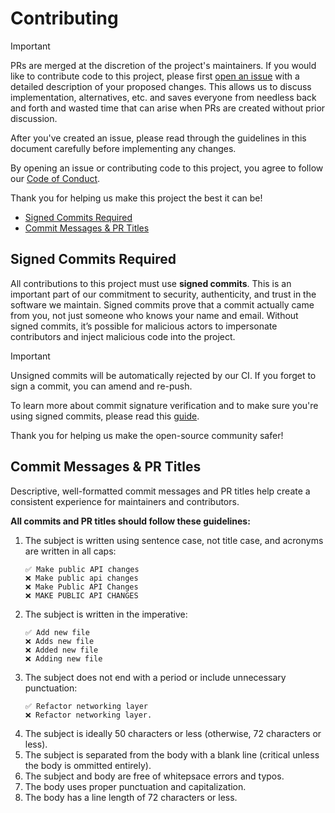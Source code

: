# Contributing

> [!IMPORTANT]
> PRs are merged at the discretion of the project's maintainers. If you would like to contribute code to this project,
> please first [open an issue](https://github.com/fetch-rewards/SwiftSyntaxSugar/issues/new) with a detailed description
> of your proposed changes. This allows us to discuss implementation, alternatives, etc. and saves everyone from needless
> back and forth and wasted time that can arise when PRs are created without prior discussion.
>
> After you've created an issue, please read through the guidelines in this document carefully before implementing any
> changes.
>
> By opening an issue or contributing code to this project, you agree to follow our
> [Code of Conduct](https://github.com/fetch-rewards/SwiftSyntaxSugar/blob/main/CODE_OF_CONDUCT.md).
> 
> Thank you for helping us make this project the best it can be!

- [Signed Commits Required](#signed-commits-required)
- [Commit Messages & PR Titles](#commit-messages--pr-titles)

## Signed Commits Required

All contributions to this project must use **signed commits**. This is an important part of our commitment to security, 
authenticity, and trust in the software we maintain. Signed commits prove that a commit actually came from you, not just 
someone who knows your name and email. Without signed commits, it’s possible for malicious actors to impersonate contributors 
and inject malicious code into the project.

> [!IMPORTANT]
> Unsigned commits will be automatically rejected by our CI. If you forget to sign a commit, you can amend and re-push.

To learn more about commit signature verification and to make sure you're using signed commits, please read this
[guide](https://docs.github.com/en/authentication/managing-commit-signature-verification/about-commit-signature-verification).

Thank you for helping us make the open-source community safer!

## Commit Messages & PR Titles

Descriptive, well-formatted commit messages and PR titles help create a consistent experience for maintainers and
contributors.

**All commits and PR titles should follow these guidelines:**

1. The subject is written using sentence case, not title case, and acronyms are written in all caps:
   ```
   ✅ Make public API changes
   ❌ Make public api changes
   ❌ Make Public API Changes
   ❌ MAKE PUBLIC API CHANGES
   ```
1. The subject is written in the imperative:
   ```
   ✅ Add new file
   ❌ Adds new file
   ❌ Added new file
   ❌ Adding new file
   ```
1. The subject does not end with a period or include unnecessary punctuation:
   ```
   ✅ Refactor networking layer
   ❌ Refactor networking layer.
   ```
1. The subject is ideally 50 characters or less (otherwise, 72 characters or less).
1. The subject is separated from the body with a blank line (critical unless the body is ommitted entirely).
1. The subject and body are free of whitepsace errors and typos.
1. The body uses proper punctuation and capitalization.
1. The body has a line length of 72 characters or less.
